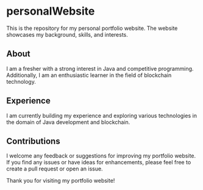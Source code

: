 # personalWebsite
This is the repository for my personal portfolio website. The website showcases my background, skills, and interests.

## About

I am a fresher with a strong interest in Java and competitive programming. Additionally, I am an enthusiastic learner in the field of blockchain technology.

## Experience

I am currently building my experience and exploring various technologies in the domain of Java development and blockchain. 

## Contributions

I welcome any feedback or suggestions for improving my portfolio website. If you find any issues or have ideas for enhancements, please feel free to create a pull request or open an issue.

Thank you for visiting my portfolio website!


